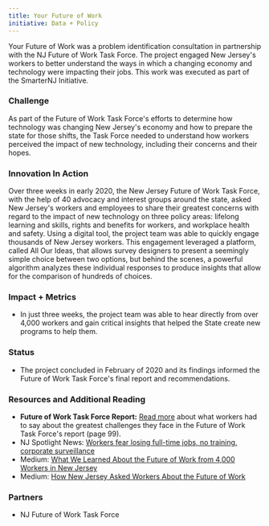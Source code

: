 ```yaml
---
title: Your Future of Work
initiative: Data + Policy
---
```


Your Future of Work was a problem identification consultation in partnership with the NJ Future of Work Task Force. The project engaged New Jersey's workers to better understand the ways in which a changing economy and technology were impacting their jobs. This work was executed as part of the SmarterNJ Initiative.

### Challenge

As part of the Future of Work Task Force's efforts to determine how technology was changing New Jersey's economy and how to prepare the state for those shifts, the Task Force needed to understand how workers perceived the impact of new technology, including their concerns and their hopes.

### Innovation In Action

Over three weeks in early 2020, the New Jersey Future of Work Task Force, with the help of 40 advocacy and interest groups around the state, asked New Jersey's workers and employees to share their greatest concerns with regard to the impact of new technology on three policy areas: lifelong learning and skills, rights and benefits for workers, and workplace health and safety. Using a digital tool, the project team was able to quickly engage thousands of New Jersey workers. This engagement leveraged a platform, called All Our Ideas, that allows survey designers to present a seemingly simple choice between two options, but behind the scenes, a powerful algorithm analyzes these individual responses to produce insights that allow for the comparison of hundreds of choices.

### Impact + Metrics

-   In just three weeks, the project team was able to hear directly from over 4,000 workers and gain critical insights that helped the State create new programs to help them.

### Status

-   The project concluded in February of 2020 and its findings informed the Future of Work Task Force's final report and recommendations.

### Resources and Additional Reading

-   **Future of Work Task Force Report:** [Read more](https://fowtf.innovation.nj.gov/files/roadmap-and-recommendations.pdf) about what workers had to say about the greatest challenges they face in the Future of Work Task Force's report (page 99).
-   NJ Spotlight News: [Workers fear losing full-time jobs, no training, corporate surveillance](https://www.njspotlightnews.org/2020/09/workers-fear-losing-full-time-jobs-no-training-corporate-surveillance/)
-   Medium: [What We Learned About the Future of Work from 4,000 Workers in New Jersey](https://medium.com/njinnovation/what-we-learned-about-the-future-of-work-from-4-000-workers-in-new-jersey-7c18ae8dd4bb)
-   Medium: [How New Jersey Asked Workers About the Future of Work](https://medium.com/njinnovation/how-new-jersey-asked-workers-about-the-future-of-work-the-importance-of-partnership-dc9c71ce34c1)

### Partners

-   NJ Future of Work Task Force
